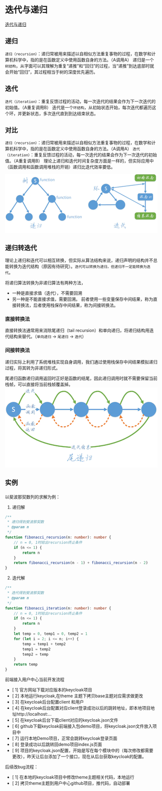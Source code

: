<!--
 * @Author: tangdaoyong
 * @Date: 2021-03-01 09:31:43
 * @LastEditors: tangdaoyong
 * @LastEditTime: 2021-03-16 14:20:39
 * @Description: 迭代与递归
-->
# 迭代与递归

[迭代与递归](https://www.jianshu.com/p/32bcc45efd32)

## 递归

`递归（recursion）`：递归常被用来描述以自相似方法重复事物的过程，在数学和计算机科学中，指的是在函数定义中使用函数自身的方法。（A调用A）
递归是一个`树结构`，从字面可以其理解为重复“递推”和“回归”的过程，当“递推”到达底部时就会开始“回归”，其过程相当于树的深度优先遍历。

## 迭代

`迭代（iteration）`：重复反馈过程的活动，每一次迭代的结果会作为下一次迭代的初始值。（A重复调用B）
迭代是一个`环结构`，从初始状态开始，每次迭代都遍历这个环，并更新状态，多次迭代直到到达结束状态。

## 对比

`递归（recursion）`：递归常被用来描述以自相似方法重复事物的过程，在数学和计算机科学中，指的是在函数定义中使用函数自身的方法。（A调用A）
`迭代（iteration）`：重复反馈过程的活动，每一次迭代的结果会作为下一次迭代的初始值。（A重复调用B）
理论上递归和迭代时间复杂度方面是一样的，但实际应用中（函数调用和函数调用堆栈的开销）递归比迭代效率要低。

![递归与迭代](./imgs/递归与迭代.webp)

## 递归转迭代

理论上递归和迭代可以相互转换，但实际从算法结构来说，递归声明的结构并不总能转换为迭代结构（原因有待研究）。`迭代可以转换为递归，但递归不一定能转换为迭代`。

将递归算法转换为非递归算法有两种方法，
* 一种是直接求值（迭代），不需要回溯
* 另一种是不能直接求值，需要回溯。
前者使用一些变量保存中间结果，称为直接转换法，后者使用栈保存中间结果，称为间接转换法。

### 直接转换法

直接转换法通常用来消除尾递归（tail recursion）和单向递归，将递归结构用迭代结构来替代。（`单向递归` → `尾递归` → `迭代`）

### 间接转换法

递归实际上利用了系统堆栈实现自身调用，我们通过使用栈保存中间结果模拟递归过程，将其转为非递归形式。

尾递归函数递归调用返回时正好是函数的结尾，因此递归调用时就不需要保留当前栈帧，可以直接将当前栈帧覆盖掉。
![迭代](./imgs/迭代.webp)

## 实例

### 

以斐波那契数列的求解为例：

1. 递归解
```ts
/**
 * 递归得到斐波那契数
 * @param n 
 */
function fibonacci_recursion(n: number): number {
    // n = 0, 1时给出recursion终止条件
    if (n <= 1) {
        return n
    }
    return fibonacci_recursion(n - 1) + fibonacci_recursion(n - 2)
}
```

2. 迭代解
```ts
/**
 * 迭代得到斐波那契数
 * @param n 
 */
function fibonacci_iteration(n: number): number {
    // n = 0, 1时给出recursion终止条件
    if (n <= 1) {
        return n
    }
    let temp = 0, temp1 = 0, temp2 = 1
    for (let i = 2; i <= n; i++) {
        temp = temp1 + temp2
        temp1 = temp2
        temp2 = temp
    }
    return temp
}
```
前端接入用户中心当前开发流程
- [ 1] 官方网站下载对应版本的keycloak项目
- [ 2] 本地运行keycloak,在theme 主题下拷贝base主题对应需求做更改
- [ 3] 在keycloak后台配置client 和用户
- [ 4] 在keycloak后台配置对应client登录成功以后的跳转地址，即本地项目地址http://localhost:…
- [ 5] 在keycloak后台下载client对应的keycloak.json文件
- [ 6] github下载keycloak前端接入包demo项目，将keycloak.json文件放入项目中
- [ 7] 运行本地Demo项目，正常会跳转keycloak登录页面
- [ 8] 登录成功以后跳转回demo项目index.js页面
- [ 9] 项目的keycloak.json配置，开始是写在每个模块中的（每次修改都需要更改），昨天让后台添加了一个接口，现在从后台获取keycloak的配置。

后续改bug流程：
- [ 1] 在本地的keycloak项目中修改theme主题相关代码，本地运行
- [ 2] 拷贝theme主题到用户中心github项目，推代码，自动部署